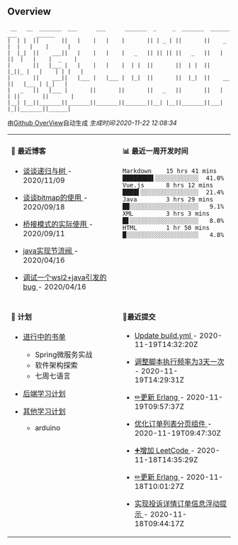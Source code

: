 
## Overview

```
 __   __  _______  ___      ___      _______  _     _  _______  ______    ___      ______  
|  | |  ||       ||   |    |   |    |       || | _ | ||       ||    _ |  |   |    |      | 
|  |_|  ||    ___||   |    |   |    |   _   || || || ||   _   ||   | ||  |   |    |  _    |
|       ||   |___ |   |    |   |    |  | |  ||       ||  | |  ||   |_||_ |   |    | | |   |
|       ||    ___||   |___ |   |___ |  |_|  ||       ||  |_|  ||    __  ||   |___ | |_|   |
|   _   ||   |___ |       ||       ||       ||   _   ||       ||   |  | ||       ||       |
|__| |__||_______||_______||_______||_______||__| |__||_______||___|  |_||_______||______|                        
```

由[Github OverView](https://github.com/0xcaffebabe/0xcaffebabe)自动生成 _生成时间:2020-11-22 12:08:34_

<table>

<tr>
<td valign="top" width="50%">

#### 📖 最近博客


* <a href="https://ismy.wang/%E7%AE%97%E6%B3%95/2020/11/09/%E8%B0%88%E8%B0%88%E9%80%92%E5%BD%92%E4%B8%8E%E6%A0%91.html" target="_blank"> 谈谈递归与树 </a> - 2020/11/09 

    
* <a href="https://ismy.wang/%E7%AE%97%E6%B3%95/2020/09/18/%E8%B0%88%E8%B0%88bitmap%E7%9A%84%E4%BD%BF%E7%94%A8.html" target="_blank"> 谈谈bitmap的使用 </a> - 2020/09/18 

    
* <a href="https://ismy.wang/%E8%AE%BE%E8%AE%A1%E6%A8%A1%E5%BC%8F/2020/09/11/%E6%A1%A5%E6%8E%A5%E6%A8%A1%E5%BC%8F%E7%9A%84%E5%AE%9E%E9%99%85%E4%BD%BF%E7%94%A8.html" target="_blank"> 桥接模式的实际使用 </a> - 2020/09/11 

    
* <a href="https://ismy.wang/java/2020/04/16/JAVA%E5%AE%9E%E7%8E%B0%E8%8A%82%E6%B5%81%E9%98%80.html" target="_blank"> java实现节流阀 </a> - 2020/04/16 

    
* <a href="https://ismy.wang/%E6%97%A5%E5%B8%B8/2020/04/16/%E8%B0%83%E8%AF%95%E4%B8%80%E4%B8%AAwsl2+java%E5%BC%95%E5%8F%91%E7%9A%84bug.html" target="_blank"> 调试一个wsl2+java引发的bug </a> - 2020/04/16 

        

</td>

<td valign="top" width="50%">

#### 📊 最近一周开发时间

```
Markdown    15 hrs 41 mins ████████▌░░░░░░░░░░░░  41.0%
Vue.js      8 hrs 12 mins  ████▌░░░░░░░░░░░░░░░░  21.4%
Java        3 hrs 29 mins  █▉░░░░░░░░░░░░░░░░░░░   9.1%
XML         3 hrs 3 mins   █▋░░░░░░░░░░░░░░░░░░░   8.0%
HTML        1 hr 50 mins   █░░░░░░░░░░░░░░░░░░░░   4.8%
```

</td>

</tr>

<tr>

<td valign="top" width="50%">

#### 📝 计划

- [进行中的书单](https://github.com/users/0xcaffebabe/projects/4)
  - Spring微服务实战
  - 软件架构探索
  - 七周七语言


- [后端学习计划](https://github.com/users/0xcaffebabe/projects/1)


- [其他学习计划](https://github.com/users/0xcaffebabe/projects/3)
  - arduino


<td>

#### 🌴最近提交


* <a href="https://github.com/0xcaffebabe/0xcaffebabe" target="_blank"> Update build.yml </a> - 2020-11-19T14:32:20Z 

    
* <a href="https://github.com/0xcaffebabe/0xcaffebabe" target="_blank"> 调整脚本执行频率为3天一次 </a> - 2020-11-19T14:29:31Z 

    
* <a href="https://github.com/0xcaffebabe/note" target="_blank"> ✏更新 Erlang </a> - 2020-11-19T09:57:37Z 

    
* <a href="https://github.com/0xcaffebabe/blb" target="_blank"> 优化订单列表分页组件 </a> - 2020-11-19T09:47:30Z 

    
* <a href="https://github.com/0xcaffebabe/note" target="_blank"> ➕增加 LeetCode </a> - 2020-11-18T14:35:29Z 

    
* <a href="https://github.com/0xcaffebabe/note" target="_blank"> ✏更新 Erlang </a> - 2020-11-18T10:01:27Z 

    
* <a href="https://github.com/0xcaffebabe/blb" target="_blank"> 实现投诉详情订单信息浮动提示 </a> - 2020-11-18T09:44:17Z 

    

</td>

</tr>

</table>
